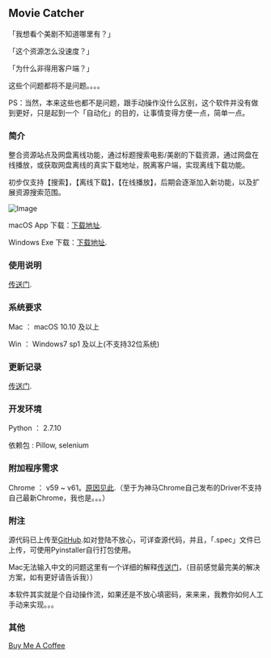 ## Movie Catcher

「我想看个美剧不知道哪里有？」

「这个资源怎么没速度？」

「为什么非得用客户端？」

这些个问题都将不是问题。。。。

PS：当然，本来这些也都不是问题，跟手动操作没什么区别，这个软件并没有做到更好，只是起到一个「自动化」的目的，让事情变得方便一点，简单一点。

### 简介

整合资源站点及网盘离线功能，通过标题搜索电影/美剧的下载资源，通过网盘在线播放，或获取网盘离线的真实下载地址，脱离客户端，实现离线下载功能。

初步仅支持【搜索】，【离线下载】，【在线播放】，后期会逐渐加入新功能，以及扩展资源搜索范围。

![Image](https://evilcult.github.io/moviecatcher/img/preview.jpg)

macOS App 下载：[下载地址](https://github.com/EvilCult/moviecatcher/releases/tag/Beta0.9.6(29BA6)).

Windows Exe 下载：[下载地址](https://github.com/EvilCult/moviecatcher/releases/tag/Beta0.9.6(29BA6)).

### 使用说明

[传送门](https://github.com/EvilCult/moviecatcher/wiki/Application-Guide).

### 系统要求

Mac ： macOS 10.10 及以上

Win ： Windows7 sp1 及以上(不支持32位系统)

### 更新记录

[传送门](https://evilcult.github.io/moviecatcher/update-log.html).

### 开发环境

Python ： 2.7.10

依赖包 : Pillow, selenium


### 附加程序需求

Chrome ： v59 ~ v61。[原因见此](http://chromedriver.storage.googleapis.com/2.32/notes.txt).（至于为神马Chrome自己发布的Driver不支持自己最新Chrome，我也是。。。）

### 附注

源代码已上传至[GitHub](https://github.com/EvilCult/moviecatcher).如对登陆不放心，可详查源代码，并且，「.spec」文件已上传，可使用Pyinstaller自行打包使用。

Mac无法输入中文的问题这里有一个详细的解释[传送门](https://github.com/EvilCult/moviecatcher/wiki/关于Mac版不能输入中文的问题%E3%80%82)，（目前感觉最完美的解决方案，如有更好请告诉我））

本软件其实就是个自动操作流，如果还是不放心填密码，来来来，我教你如何人工手动来实现。。。

### 其他

[Buy Me A Coffee](https://evilcult.github.io/moviecatcher/donate.html)


